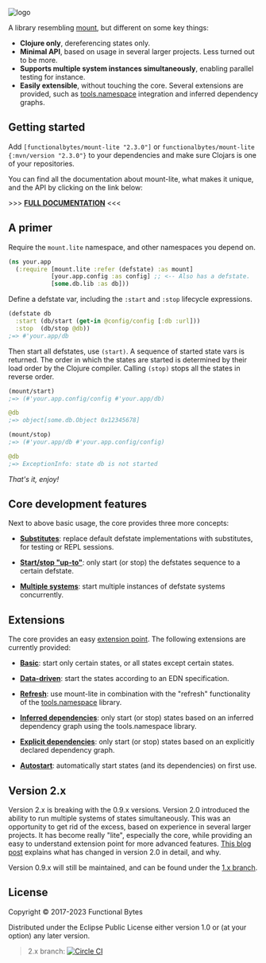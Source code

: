 ![logo](doc/logo.png)

A library resembling [mount](https://github.com/tolitius/mount), but different on some key things:

* **Clojure only**, dereferencing states only.
* **Minimal API**, based on usage in several larger projects. Less turned out to be more.
* **Supports multiple system instances simultaneously**, enabling parallel testing for instance.
* **Easily extensible**, without touching the core. Several extensions are provided, such as [tools.namespace](https://github.com/clojure/tools.namespace#reloading-code-usage) integration and inferred dependency graphs.

## Getting started

Add `[functionalbytes/mount-lite "2.3.0"]` or `functionalbytes/mount-lite {:mvn/version "2.3.0"}` to your dependencies and make sure Clojars is one of your repositories.

You can find all the documentation about mount-lite, what makes it unique, and the API by clicking on the link below:

&gt;>> [**FULL DOCUMENTATION**](https://cljdoc.org/d/functionalbytes/mount-lite/) <<<

## A primer

Require the `mount.lite` namespace, and other namespaces you depend on.

```clj
(ns your.app
  (:require [mount.lite :refer (defstate) :as mount]
            [your.app.config :as config] ;; <-- Also has a defstate.
            [some.db.lib :as db]))
```

Define a defstate var, including the `:start` and `:stop` lifecycle expressions.

```clj
(defstate db
  :start (db/start (get-in @config/config [:db :url]))
  :stop  (db/stop @db))
;=> #'your.app/db
```

Then start all defstates, use `(start)`.
A sequence of started state vars is returned.
The order in which the states are started is determined by their load order by the Clojure compiler.
Calling `(stop)` stops all the states in reverse order.

```clj
(mount/start)
;=> (#'your.app.config/config #'your.app/db)

@db
;=> object[some.db.Object 0x12345678]

(mount/stop)
;=> (#'your.app/db #'your.app.config/config)

@db
;=> ExceptionInfo: state db is not started
```

*That's it, enjoy!*

## Core development features

Next to above basic usage, the core provides three more concepts:

- **[Substitutes](https://cljdoc.org/d/functionalbytes/mount-lite/CURRENT/doc/substitutions)**: replace default defstate implementations with substitutes, for testing or REPL sessions.

- **[Start/stop "up-to"](https://cljdoc.org/d/functionalbytes/mount-lite/CURRENT/doc/start-up-to-stop-down-to)**: only start (or stop) the defstates sequence to a certain defstate.

- **[Multiple systems](https://cljdoc.org/d/functionalbytes/mount-lite/CURRENT/doc/multiple-systems-of-states)**: start multiple instances of defstate systems concurrently.

## Extensions

The core provides an easy [extension point](https://cljdoc.org/d/functionalbytes/mount-lite/CURRENT/doc/extension-point).
The following extensions are currently provided:

- **[Basic](https://cljdoc.org/d/functionalbytes/mount-lite/CURRENT/api/mount.extensions.basic)**: start only certain states, or all states except certain states.

- **[Data-driven](https://cljdoc.org/d/functionalbytes/mount-lite/CURRENT/api/mount.extensions.data-driven)**: start the states according to an EDN specification.

- **[Refresh](https://cljdoc.org/d/functionalbytes/mount-lite/CURRENT/api/mount.extensions.refresh)**: use mount-lite in combination with the "refresh" functionality of the [tools.namespace](https://github.com/clojure/tools.namespace#reloading-code-usage) library.

- **[Inferred dependencies](https://cljdoc.org/d/functionalbytes/mount-lite/CURRENT/api/mount.extensions.namespace-deps)**: only start (or stop) states based on an inferred dependency graph using the tools.namespace library.

- **[Explicit dependencies](https://cljdoc.org/d/functionalbytes/mount-lite/CURRENT/api/mount.extensions.explicit-deps)**: only start (or stop) states based on an explicitly declared dependency graph.

- **[Autostart](https://cljdoc.org/d/functionalbytes/mount-lite/CURRENT/api/mount.extensions.autostart)**: automatically start states (and its dependencies) on first use.

## Version 2.x

Version 2.x is breaking with the 0.9.x versions.
Version 2.0 introduced the ability to run multiple systems of states simultaneously.
This was an opportunity to get rid of the excess, based on experience in several larger projects.
It has become really "lite", especially the core, while providing an easy to understand extension point for more advanced features.
[This blog post](https://www.functionalbytes.nl/clojure/mount/mount-lite/2016/12/10/mount-lite-2.html) explains what has changed in version 2.0 in detail, and why.

Version 0.9.x will still be maintained, and can be found under the [1.x branch](https://github.com/aroemers/mount-lite/tree/1.x).

## License

Copyright © 2017-2023 Functional Bytes

Distributed under the Eclipse Public License either version 1.0 or (at
your option) any later version.

> 2.x branch: [![Circle CI](https://circleci.com/gh/aroemers/mount-lite/tree/2.x.svg?style=svg)](https://circleci.com/gh/aroemers/mount-lite/tree/2.x)

